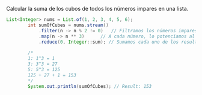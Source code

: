 Calcular la suma de los cubos de todos los números impares en una lista.
``` Java
List<Integer> nums = List.of(1, 2, 3, 4, 5, 6);
        int sumOfCubes = nums.stream()
            .filter(n -> n % 2 != 0)   // Filtramos los números impares
            .map(n -> n ** 3)      // A cada número, lo potenciamos al cubo
            .reduce(0, Integer::sum); // Sumamos cada uno de los resultados
	    
		/*
		1: 1^3 = 1
		3: 3^3 = 27
		5: 5^3 = 125
		125 + 27 + 1 = 153
		*/
        System.out.println(sumOfCubes); // Result: 153
```